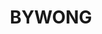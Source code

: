 ---
lastmod: '2025-04-06T06:05:20+00:00'
latitude: -35.4698
layout: suburb
longitude: 149.484038
postcode: '2621'
state: NSW
title: BYWONG
url: /nsw/bywong/
---